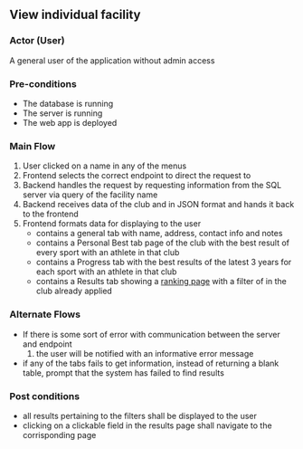 ## View individual facility

### Actor (User)
A general user of the application without admin access

### Pre-conditions
- The database is running
- The server is running
- The web app is deployed

### Main Flow
1. User clicked on a name in any of the menus 
2. Frontend selects the correct endpoint to direct the request to
6. Backend handles the request by requesting information from the SQL server via query of the facility name
7. Backend receives data of the club and in JSON format and hands it back to the frontend
8. Frontend formats data for displaying to the user
    - contains a general tab with name, address, contact info and notes
    - contains a Personal Best tab page of the club with the best result of every sport with an athlete in that club
    - contains a Progress tab with the best results of the latest 3 years for each sport with an athlete in that club
    - contains a Results tab showing a [ranking page](https://github.com/sunnehh/AthleticsOntario/blob/main/documentation/use_cases/Pages/Ranking_Page.md) with a filter of in the club already applied

### Alternate Flows
- If there is some sort of error with communication between the server and endpoint
  1. the user will be notified with an informative error message
- if any of the tabs fails to get information, instead of returning a blank table, prompt that the system has failed to find results

### Post conditions
- all results pertaining to the filters shall be displayed to the user
- clicking on a clickable field in the results page shall navigate to the corrisponding page
